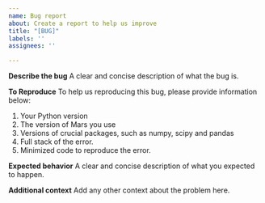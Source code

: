 ```yaml
---
name: Bug report
about: Create a report to help us improve
title: "[BUG]"
labels: ''
assignees: ''

---
```

<!--
Thank you for your contribution!

Please review https://github.com/mars-project/mars/blob/master/CONTRIBUTING.rst before opening an issue.
-->

**Describe the bug**
A clear and concise description of what the bug is.

**To Reproduce**
To help us reproducing this bug, please provide information below:
1. Your Python version
2. The version of Mars you use
3. Versions of crucial packages, such as numpy, scipy and pandas
4. Full stack of the error.
5. Minimized code to reproduce the error.

**Expected behavior**
A clear and concise description of what you expected to happen.

**Additional context**
Add any other context about the problem here.
